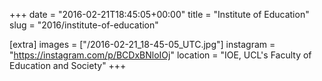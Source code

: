 +++
date = "2016-02-21T18:45:05+00:00"
title = "Institute of Education"
slug = "2016/institute-of-education"

[extra]
images = ["/2016-02-21_18-45-05_UTC.jpg"]
instagram = "https://instagram.com/p/BCDxBNloIOj"
location = "IOE, UCL's Faculty of Education and Society"
+++
